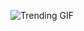 
<!-- GIF_SECTION -->
![Trending GIF](https://media0.giphy.com/media/v1.Y2lkPThiYjIxNzcyeGNobWVoZzZtcW5tZzJpY2R2M2c2M2Q5OTZpenZzN250aGY2aTJ6NiZlcD12MV9naWZzX3NlYXJjaCZjdD1n/wQAbcl6iDnawokpLj9/giphy.gif)
<!-- END_GIF_SECTION -->

